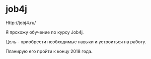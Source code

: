 # job4j

Http://jobj4.ru/

Я прохожу обучение по курсу Job4j. 

Цель - приобрести необходимые навыки и устроиться на работу.

Планирую его пройти к концу 2018 года.